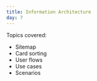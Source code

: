 ```yaml
---
title: Information Architecture
day: 7
---
```


Topics covered:

- Sitemap
- Card sorting
- User flows
- Use cases
- Scenarios
